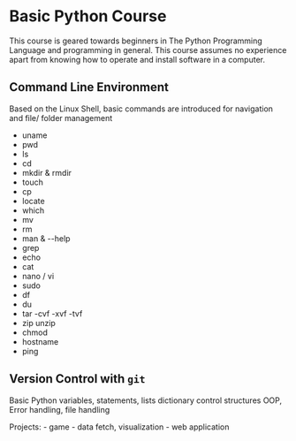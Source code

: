 # Basic Python Course

This course is geared towards beginners in The Python Programming Language and programming in general. This course assumes no experience apart from knowing how to operate and install software in a computer.

## Command Line Environment

Based on the Linux Shell, basic commands are introduced for navigation and file/ folder management 

- uname
- pwd
- ls
- cd
- mkdir & rmdir
- touch
- cp
- locate 
- which
- mv
- rm
- man & --help
- grep
- echo
- cat
- nano / vi
- sudo
- df 
- du
- tar -cvf -xvf -tvf
- zip unzip
- chmod
- hostname
- ping

## Version Control with ```git```

Basic Python 
    variables, statements,
    lists
    dictionary
    control structures 
    OOP, Error handling, file handling

Projects:
    - game
    - data fetch, visualization
    - web application